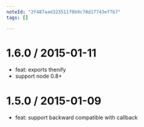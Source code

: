 ```yaml
---
noteId: "2f487aad323511f0b9c70d17743ef7b7"
tags: []

---
```



1.6.0 / 2015-01-11
==================

  * feat: exports thenify
  * support node 0.8+

1.5.0 / 2015-01-09
==================

  * feat: support backward compatible with callback
